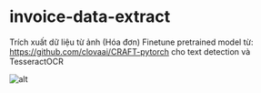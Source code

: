 # invoice-data-extract
Trích xuất dữ liệu từ ảnh (Hóa đơn)
Finetune pretrained model từ: https://github.com/clovaai/CRAFT-pytorch cho text detection và TesseractOCR

![alt](https://github.com/dangvansam98/invoice-data-extract/blob/master/demo%20nhan%20dang%20hoa%20don.png)
